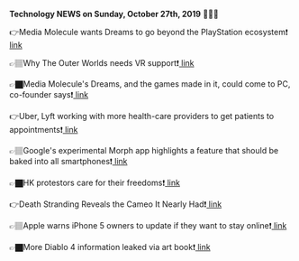 <b>Technology NEWS on Sunday, October 27th, 2019</b> 📡📡📡 

👉Media Molecule wants Dreams to go beyond the PlayStation ecosystem❗️<a href='https://www.google.com/url?rct=j&sa=t&url=https://www.techradar.com/au/news/media-molecule-wants-dreams-to-go-beyond-the-playstation-ecosystem&ct=ga&cd=CAIyGmVjZmViYzNiZjFkNzQyNDM6Y29tOmVuOlVT&usg=AFQjCNGHVQc2da8TLhUSgkRo-uc5YBX8gQ'> link</a>

👉🏽Why The Outer Worlds needs VR support❗️<a href='https://www.google.com/url?rct=j&sa=t&url=https://venturebeat.com/2019/10/27/why-the-outer-worlds-needs-vr-support/&ct=ga&cd=CAIyGmVjZmViYzNiZjFkNzQyNDM6Y29tOmVuOlVT&usg=AFQjCNHiUow6xntgQxxjrzt41-sM93fR8A'> link</a>

👉🏿Media Molecule's Dreams, and the games made in it, could come to PC, co-founder says❗️<a href='https://www.google.com/url?rct=j&sa=t&url=https://www.pcgamer.com/media-molecules-dreams-and-the-games-made-in-it-could-come-to-pc-co-founder-says/&ct=ga&cd=CAIyGmVjZmViYzNiZjFkNzQyNDM6Y29tOmVuOlVT&usg=AFQjCNEmBZne2pki643oCnBuDot1Qx-JjQ'> link</a>

👉Uber, Lyft working with more health-care providers to get patients to appointments❗️<a href='https://www.google.com/url?rct=j&sa=t&url=https://www.cleveland.com/business/2019/10/catching-uber-or-lyft-to-medical-appointments-is-gaining-traction-in-ne-ohio.html&ct=ga&cd=CAIyGmVjZmViYzNiZjFkNzQyNDM6Y29tOmVuOlVT&usg=AFQjCNE3CMTc9QSIQTWIKoV-lKiRTTo_wQ'> link</a>

👉🏽Google's experimental Morph app highlights a feature that should be baked into all smartphones❗️<a href='https://www.google.com/url?rct=j&sa=t&url=https://venturebeat.com/2019/10/27/googles-experimental-morph-app-highlights-a-feature-that-should-be-baked-into-all-smartphones/&ct=ga&cd=CAIyGmVjZmViYzNiZjFkNzQyNDM6Y29tOmVuOlVT&usg=AFQjCNHjPoiVJPd1xWiTKhxf_vKN2hX0MA'> link</a>

👉🏿HK protestors care for their freedoms❗️<a href='https://www.google.com/url?rct=j&sa=t&url=http://www.dailyexpress.com.my/read/3267/hk-protestors-care-for-their-freedoms/&ct=ga&cd=CAIyGmVjZmViYzNiZjFkNzQyNDM6Y29tOmVuOlVT&usg=AFQjCNHlOXPcV7yHD2h6Dfn__CBsp6oBWA'> link</a>

👉Death Stranding Reveals the Cameo It Nearly Had❗️<a href='https://www.google.com/url?rct=j&sa=t&url=https://comicbook.com/gaming/2019/10/27/death-stranding-ps4-playstation-4-cameo/&ct=ga&cd=CAIyGmVjZmViYzNiZjFkNzQyNDM6Y29tOmVuOlVT&usg=AFQjCNEa10Ir__BFTRmuiK60FTaz5DFi0Q'> link</a>

👉🏽Apple warns iPhone 5 owners to update if they want to stay online❗️<a href='https://www.google.com/url?rct=j&sa=t&url=https://www.engadget.com/2019/10/26/apple-warns-iphone-5-owners-to-update-ios/&ct=ga&cd=CAIyGmVjZmViYzNiZjFkNzQyNDM6Y29tOmVuOlVT&usg=AFQjCNFcPskj4yUK_co69koPvybGGfQhEA'> link</a>

👉🏿More Diablo 4 information leaked via art book❗️<a href='https://www.google.com/url?rct=j&sa=t&url=https://www.pcgamer.com/more-diablo-4-information-leaked-via-art-book/&ct=ga&cd=CAIyGmVjZmViYzNiZjFkNzQyNDM6Y29tOmVuOlVT&usg=AFQjCNH5oikUE6ibM0vRjqjnborEgWk6rA'> link</a>

